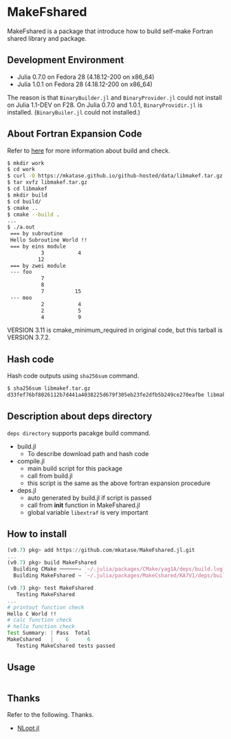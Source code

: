 # MakeFshared

MakeFshared is a package that introduce how to build self-make Fortran shared library and package.

## Development Environment

* Julia 0.7.0 on Fedora 28 (4.18.12-200 on x86_64)
* Julia 1.0.1 on Fedora 28 (4.18.12-200 on x86_64)

The reason is that `BinaryBuilder.jl` and `BinaryProvider.jl` could not install on Julia 1.1-DEV on F28. On Julia 0.7.0 and 1.0.1, `BinaryProvidir.jl` is installed. (`BinaryBuiler.jl` could not installed.)  

## About Fortran Expansion Code
Refer to [here](https://github.com/mkatase/JuliaPractice) for more information about build and check.

```bash
$ mkdir work
$ cd work
$ curl -O https://mkatase.github.io/github-hosted/data/libmakef.tar.gz
$ tar xvfz libmakef.tar.gz 
$ cd libmakef
$ mkdir build
$ cd build/
$ cmake ..
$ cmake --build .
...
$ ./a.out
 === by subroutine
 Hello Subroutine World !!
 === by eins module
           3           4
          12
 === by zwei module
 --- foo
           7
           8
           7          15
 --- moo
           2           4
           2           5
           4           9
```

VERSION 3.11 is cmake_minimum_required in original code, but this tarball is VERSION 3.7.2.

## Hash code
Hash code outputs using `sha256sum` command.

```bash
$ sha256sum libmakef.tar.gz
d33fef76bf8026112b7d441a4038225d679f305eb23fe2dfb5b249ce270eafbe libmakef.tar.gz
```

## Description about deps directory
`deps directory` supports pacakge build command.

* build.jl
    - To describe download path and hash code
* compile.jl
    - main build script for this package
    - call from build.jl
    - this script is the same as the above fortran expansion procedure
* deps.jl
    - auto generated by build.jl if script is passed
    - call from __init__ function in MakeFshared.jl
    - global variable `libextraf` is very important

## How to install

```julia
(v0.7) pkg> add https://github.com/mkatase/MakeFshared.jl.git
...
(v0.7) pkg> build MakeFshared
  Building CMake ──────→ `~/.julia/packages/CMake/yag1A/deps/build.log`
  Building MakeFshared → `~/.julia/packages/MakeCshared/KA7V1/deps/build.log`

(v0.7) pkg> test MakeFshared
   Testing MakeFshared
...
# printout function check
Hello C World !!
# calc function check
# hello function check
Test Summary: | Pass  Total
MakeCshared   |    6      6
   Testing MakeCshared tests passed 
```

## Usage

```julia

```

## Thanks
Refer to the following. Thanks.

* [NLopt.jl](https://github.com/JuliaOpt/NLopt.jl)
